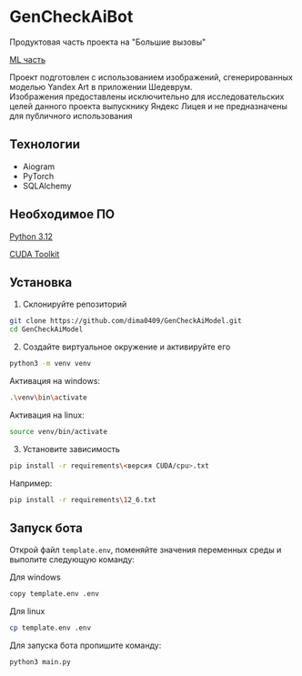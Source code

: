 # GenCheckAiBot
Продуктовая часть проекта на "Большие вызовы"

[ML часть](https://github.com/dima0409/GenCheckAIBot)

Проект подготовлен с использованием изображений, сгенерированных моделью Yandex Art в приложении Шедеврум.  
Изображения предоставлены исключительно для исследовательских целей данного проекта выпускнику Яндекс Лицея и не предназначены для публичного использования

## Технологии 
- Aiogram
- PyTorch
- SQLAlchemy

## Необходимое ПО
[Python 3.12](https://www.python.org/downloads)

[CUDA Toolkit](https://developer.nvidia.com/cuda-toolkit)

## Установка

1. Склонируйте репозиторий
```bash
git clone https://github.com/dima0409/GenCheckAiModel.git
cd GenCheckAiModel
```

2. Создайте виртуальное окружение и активируйте его
```bash
python3 -m venv venv
```
Активация на windows:
```bash
.\venv\bin\activate
```
Активация на linux:
```bash
source venv/bin/activate
```

3. Установите зависимость
```bash
pip install -r requirements\<версия CUDA/cpu>.txt
```
Например:
```bash
pip install -r requirements\12_6.txt
```
## Запуск бота
Открой файл `template.env`, поменяйте значения переменных среды и выполите следующую команду:

Для windows
```bash
copy template.env .env
```
Для linux
```bash
cp template.env .env
```

Для запуска бота пропишите команду:
```bash
python3 main.py
```